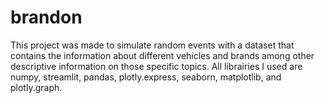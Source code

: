 # brandon
This project was made to simulate random events with a dataset that contains the information about different vehicles and brands among other descriptive information on those specific topics. 
All librairies I used are numpy, streamlit, pandas, plotly.express, seaborn, matplotlib, and plotly.graph.